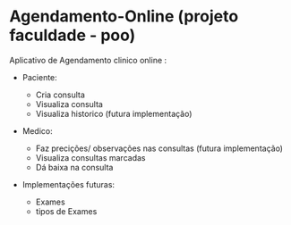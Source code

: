 # Agendamento-Online (projeto faculdade - poo)

Aplicativo de Agendamento clinico online :
  * Paciente:
    * Cria consulta
    * Visualiza consulta
    * Visualiza historico (futura implementação)
  * Medico:
    * Faz precições/ observações nas consultas (futura implementação)
    * Visualiza consultas marcadas
    * Dá baixa na consulta
  
  
  * Implementações futuras:
    * Exames
    * tipos de Exames
